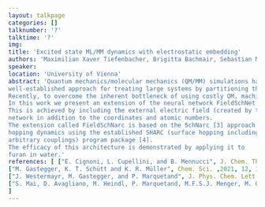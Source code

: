 ```yaml
---
layout: talkpage
categories: []
talknumber: '?'
talktime: '?'
img:
title: 'Excited state ML/MM dynamics with electrostatic embedding'
authors: 'Maximilian Xaver Tiefenbacher, Brigitta Bachmair, Sebastian Mai, Johannes Dietschreit, Julia Westermayr'
speaker: 
location: 'University of Vienna'
abstract: 'Quantum mechanics/molecular mechanics (QM/MM) simulations have become a
well-established approach for treating large systems by partitioning them into a region of chemical interest described with a QM-level of theory while the significantly cheaper MM is used for the rest of the system. 
Recently, to overcome the inherent bottleneck of using costly QM, machine learning (ML) models have been developed for performing analogous ML/MM simulations [1,2].
In this work we present an extension of the neural network FieldSchNet [2], which can describe the interactions between the ML region and the surrounding system by means of electrostatic embedding. 
This is achieved by including the external electric field (created by the partial charges of the MM-atoms) as a descriptor to the neural
network in addition to the coordinates and atomic numbers.
The extension called FieldSchNarc is based on the SchNarc [3] approach and makes it possible to describe not only the ground state but also non-adiabatic effects in an ML/MM setting. FieldSchNarc enables fewest-switches surface
hopping dynamics using the established SHARC (surface hopping including
arbitrary couplings) program package [4].
The efficacy of this architecture is demonstrated by applying it to
furan in water.'
references: [ ["E. Cignoni, L. Cupellini, and B. Mennucci", J. Chem. Theory Comput. ,2024, 19, 965–977],
["M. Gastegger, K. T. Schütt and K. R. Müller", Chem. Sci. ,2021, 12, 11473-11483],
["J. Westermayr, M. Gastegger, and P. Marquetand", J. Phys. Chem. Lett. ,2020, 11, 3828–3834],
["S. Mai, D. Avagliano, M. Heindl, P. Marquetand, M.F.S.J. Menger, M. Oppel, F. Plasser, S. Polonius, M. Ruckenbauer, Y. Shu, D.G. Truhlar, L. Zhang, P. Zobel, L. González", https://sharc-md.org/. ,2023]
]
---
```


